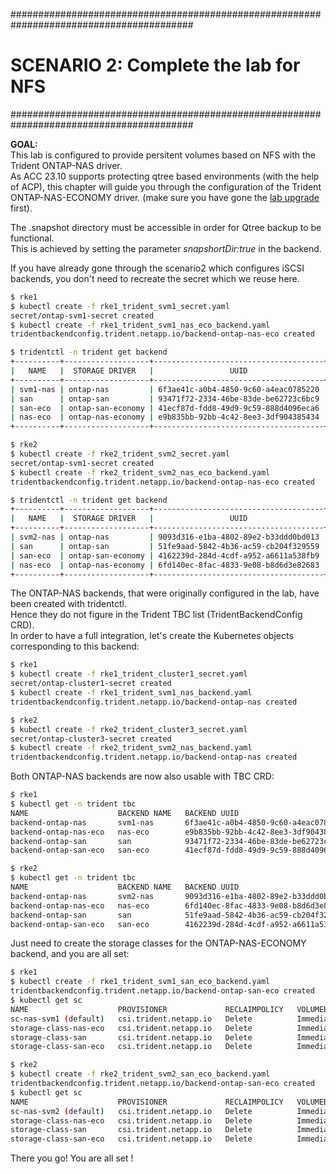 #########################################################################################
# SCENARIO 2: Complete the lab for NFS  
#########################################################################################

**GOAL:**  
This lab is configured to provide persitent volumes based on NFS with the Trident ONTAP-NAS driver.  
As ACC 23.10 supports protecting qtree based environments (with the help of ACP), this chapter will guide you through the configuration of the Trident ONTAP-NAS-ECONOMY driver. (make sure you have gone the [lab upgrade](../../Addendum/Addenda02/) first).  

The .snapshot directory must be accessible in order for Qtree backup to be functional.  
This is achieved by setting the parameter _snapshortDir:true_ in the backend.  

If you have already gone through the scenario2 which configures iSCSI backends, you don't need to recreate the secret which we reuse here.  
```bash
$ rke1
$ kubectl create -f rke1_trident_svm1_secret.yaml
secret/ontap-svm1-secret created
$ kubectl create -f rke1_trident_svm1_nas_eco_backend.yaml
tridentbackendconfig.trident.netapp.io/backend-ontap-nas-eco created

$ tridentctl -n trident get backend
+----------+-------------------+--------------------------------------+--------+------------+---------+
|   NAME   |  STORAGE DRIVER   |                 UUID                 | STATE  | USER-STATE | VOLUMES |
+----------+-------------------+--------------------------------------+--------+------------+---------+
| svm1-nas | ontap-nas         | 6f3ae41c-a0b4-4850-9c60-a4eac0785220 | online | normal     |      15 |
| san      | ontap-san         | 93471f72-2334-46be-83de-be62723c6bc9 | online | normal     |       0 |
| san-eco  | ontap-san-economy | 41ecf87d-fdd8-49d9-9c59-888d4096eca6 | online | normal     |       0 |
| nas-eco  | ontap-nas-economy | e9b835bb-92bb-4c42-8ee3-3df904385434 | online | normal     |       0 |
+----------+-------------------+--------------------------------------+--------+------------+---------+

$ rke2
$ kubectl create -f rke2_trident_svm2_secret.yaml
secret/ontap-svm1-secret created
$ kubectl create -f rke2_trident_svm2_nas_eco_backend.yaml
tridentbackendconfig.trident.netapp.io/backend-ontap-nas-eco created

$ tridentctl -n trident get backend
+----------+-------------------+--------------------------------------+--------+------------+---------+
|   NAME   |  STORAGE DRIVER   |                 UUID                 | STATE  | USER-STATE | VOLUMES |
+----------+-------------------+--------------------------------------+--------+------------+---------+
| svm2-nas | ontap-nas         | 9093d316-e1ba-4802-89e2-b33ddd0bd013 | online | normal     |       0 |
| san      | ontap-san         | 51fe9aad-5842-4b36-ac59-cb204f329559 | online | normal     |       0 |
| san-eco  | ontap-san-economy | 4162239d-284d-4cdf-a952-a6611a538fb9 | online | normal     |       0 |
| nas-eco  | ontap-nas-economy | 6fd140ec-8fac-4833-9e08-b8d6d3e82683 | online | normal     |       0 |
+----------+-------------------+--------------------------------------+--------+------------+---------+
```

The ONTAP-NAS backends, that were originally configured in the lab, have been created with tridentctl.  
Hence they do not figure in the Trident TBC list (TridentBackendConfig CRD).  
In order to have a full integration, let's create the Kubernetes objects corresponding to this backend:

```bash
$ rke1
$ kubectl create -f rke1_trident_cluster1_secret.yaml
secret/ontap-cluster1-secret created
$ kubectl create -f rke1_trident_svm1_nas_backend.yaml
tridentbackendconfig.trident.netapp.io/backend-ontap-nas created

$ rke2
$ kubectl create -f rke2_trident_cluster3_secret.yaml
secret/ontap-cluster3-secret created
$ kubectl create -f rke2_trident_svm2_nas_backend.yaml
tridentbackendconfig.trident.netapp.io/backend-ontap-nas created
```

Both ONTAP-NAS backends are now also usable with TBC CRD:
```bash
$ rke1
$ kubectl get -n trident tbc
NAME                    BACKEND NAME   BACKEND UUID                           PHASE   STATUS
backend-ontap-nas       svm1-nas       6f3ae41c-a0b4-4850-9c60-a4eac0785220   Bound   Success
backend-ontap-nas-eco   nas-eco        e9b835bb-92bb-4c42-8ee3-3df904385434   Bound   Success
backend-ontap-san       san            93471f72-2334-46be-83de-be62723c6bc9   Bound   Success
backend-ontap-san-eco   san-eco        41ecf87d-fdd8-49d9-9c59-888d4096eca6   Bound   Success

$ rke2
$ kubectl get -n trident tbc
NAME                    BACKEND NAME   BACKEND UUID                           PHASE   STATUS
backend-ontap-nas       svm2-nas       9093d316-e1ba-4802-89e2-b33ddd0bd013   Bound   Success
backend-ontap-nas-eco   nas-eco        6fd140ec-8fac-4833-9e08-b8d6d3e82683   Bound   Success
backend-ontap-san       san            51fe9aad-5842-4b36-ac59-cb204f329559   Bound   Success
backend-ontap-san-eco   san-eco        4162239d-284d-4cdf-a952-a6611a538fb9   Bound   Success
```

Just need to create the storage classes for the ONTAP-NAS-ECONOMY backend, and you are all set:
```bash
$ rke1
$ kubectl create -f rke1_trident_svm1_san_eco_backend.yaml
tridentbackendconfig.trident.netapp.io/backend-ontap-san-eco created
$ kubectl get sc
NAME                    PROVISIONER             RECLAIMPOLICY   VOLUMEBINDINGMODE   ALLOWVOLUMEEXPANSION   AGE
sc-nas-svm1 (default)   csi.trident.netapp.io   Delete          Immediate           true                   30d
storage-class-nas-eco   csi.trident.netapp.io   Delete          Immediate           true                   22h
storage-class-san       csi.trident.netapp.io   Delete          Immediate           true                   22h
storage-class-san-eco   csi.trident.netapp.io   Delete          Immediate           true                   22h

$ rke2
$ kubectl create -f rke2_trident_svm2_san_eco_backend.yaml
tridentbackendconfig.trident.netapp.io/backend-ontap-san-eco created
$ kubectl get sc
NAME                    PROVISIONER             RECLAIMPOLICY   VOLUMEBINDINGMODE   ALLOWVOLUMEEXPANSION   AGE
sc-nas-svm2 (default)   csi.trident.netapp.io   Delete          Immediate           true                   30d
storage-class-nas-eco   csi.trident.netapp.io   Delete          Immediate           true                   22h
storage-class-san       csi.trident.netapp.io   Delete          Immediate           true                   22h
storage-class-san-eco   csi.trident.netapp.io   Delete          Immediate           true                   22h
```

There you go! You are all set !